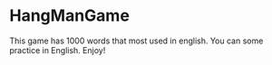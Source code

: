# HangManGame
This game has 1000 words that most used in english. You can some practice in English. Enjoy!
